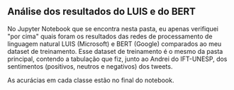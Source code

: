 ## Análise dos resultados do LUIS e do BERT

No Jupyter Notebook que se encontra nesta pasta, eu apenas verifiquei "por cima" quais foram os resultados das redes
de processamento de linguagem natural LUIS (Microsoft) e BERT (Google) comparados ao meu dataset de treinamento.
Esse dataset de treinamento é o mesmo da pasta principal, contendo a tabulação que fiz, junto ao Andrei do IFT-UNESP,
dos sentimentos (positivos, neutros e negativos) dos tweets.

As acurácias em cada classe estão no final do notebook. 
